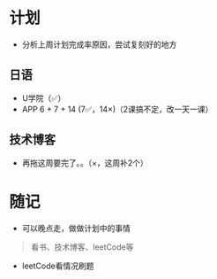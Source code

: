 # 计划
- 分析上周计划完成率原因，尝试复刻好的地方
## 日语
- U学院（✅）
- APP 6 + 7 + 14 (7✅，14×)（2课搞不定，改一天一课）
## 技术博客
- 再拖这周要完了。。（×，这周补2个）
# 随记
- 可以晚点走，做做计划中的事情
> 看书、技术博客、leetCode等
- leetCode看情况刷题
